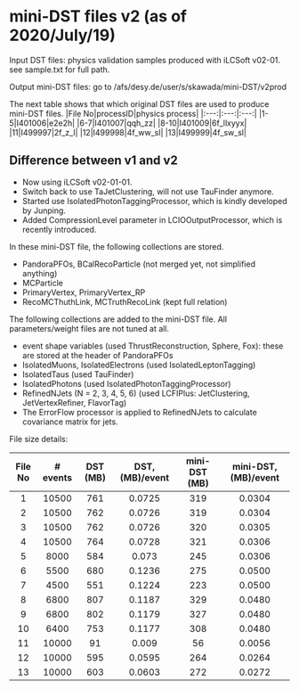 # mini-DST files v2 (as of 2020/July/19)

Input DST files: physics validation samples produced with iLCSoft v02-01. see sample.txt for full path.

Output mini-DST files: go to /afs/desy.de/user/s/skawada/mini-DST/v2prod

The next table shows that which original DST files are used to produce mini-DST files.
|File No|processID|physics process|
|:---:|:---:|:---:|
|1-5|I401006|e2e2h|
|6-7|I401007|qqh_zz|
|8-10|I401009|6f_llxyyx|
|11|I499997|2f_z_l|
|12|I499998|4f_ww_sl|
|13|I499999|4f_sw_sl|

## Difference between v1 and v2
- Now using iLCSoft v02-01-01.
- Switch back to use TaJetClustering, will not use TauFinder anymore.
- Started use IsolatedPhotonTaggingProcessor, which is kindly developed by Junping.
- Added CompressionLevel parameter in LCIOOutputProcessor, which is recently introduced.

In these mini-DST file, the following collections are stored.
- PandoraPFOs, BCalRecoParticle (not merged yet, not simplified anything)
- MCParticle
- PrimaryVertex, PrimaryVertex_RP
- RecoMCThuthLink, MCTruthRecoLink (kept full relation)

The following collections are added to the mini-DST file. All parameters/weight files are not tuned at all.
- event shape variables (used ThrustReconstruction, Sphere, Fox): these are stored at the header of PandoraPFOs
- IsolatedMuons, IsolatedElectrons (used IsolatedLeptonTagging)
- IsolatedTaus (used TauFinder)
- IsolatedPhotons (used IsolatedPhotonTaggingProcessor)
- RefinedNJets (N = 2, 3, 4, 5, 6) (used LCFIPlus: JetClustering, JetVertexRefiner, FlavorTag)
- The ErrorFlow processor is applied to RefinedNJets to calculate covariance matrix for jets.

File size details:

|File No|# events|DST (MB)|DST, (MB)/event|mini-DST (MB)|mini-DST, (MB)/event|
|:---:|:---:|:---:|:---:|:---:|:---:|
|1|10500|761|0.0725|319|0.0304|
|2|10500|762|0.0726|319|0.0304|
|3|10500|762|0.0726|320|0.0305|
|4|10500|764|0.0728|321|0.0306|
|5|8000|584|0.073|245|0.0306|
|6|5500|680|0.1236|275|0.0500|
|7|4500|551|0.1224|223|0.0500|
|8|6800|807|0.1187|329|0.0480|
|9|6800|802|0.1179|327|0.0480|
|10|6400|753|0.1177|308|0.0480|
|11|10000|91|0.009|56|0.0056|
|12|10000|595|0.0595|264|0.0264|
|13|10000|603|0.0603|272|0.0272|
